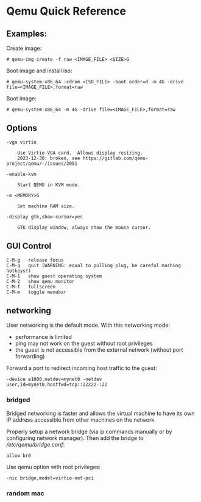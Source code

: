 # Qemu Quick Reference

## Examples:

Create image:

    # qemu-img create -f raw <IMAGE_FILE> <SIZE>G

Boot image and install iso:

    # qemu-system-x86_64 -cdrom <ISO_FILE> -boot order=d -m 4G -drive file=<IMAGE_FILE>,format=raw

Boot image:

    # qemu-system-x86_64 -m 4G -drive file=<IMAGE_FILE>,format=raw

## Options

    -vga virtio

        Use Virtio VGA card.  Allows display resizing.
        2023-12-30: broken, see https://gitlab.com/qemu-project/qemu/-/issues/2051

    -enable-kvm

        Start QEMU in KVM mode.

    -m <MEMORY>G

        Set machine RAM size.

    -display gtk,show-cursor=yes

        GTK display window, always show the mouse cursor.

## GUI Control

    C-M-g   release focus
    C-M-q   quit (WARNING: equal to pulling plug, be careful mashing hotkeys!)
    C-M-1   show guest operating system
    C-M-2   show qemu monitor
    C-M-f   fullscreen
    C-M-m   toggle menubar

## networking

User networking is the default mode. With this networking mode:
- performance is limited
- ping may not work on the guest without root privileges
- the guest is not accessible from the external network (without port forwarding)

Forward a port to redirect incoming host traffic to the guest:

    -device e1000,netdev=mynet0 -netdev user,id=mynet0,hostfwd=tcp::22222-:22

### bridged

Bridged networking is faster and allows the virtual machine to have its own IP
address accessible from other machines on the network.

Properly setup a network bridge (via ip commands manually or by configuring
network manager). Then add the bridge to */etc/qemu/bridge.conf*:

    allow br0

Use qemu option with root privileges:

    -nic bridge,model=virtio-net-pci

### random mac
